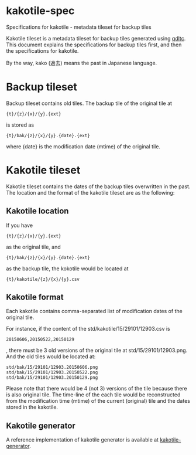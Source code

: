 # kakotile-spec
Specifications for kakotile - metadata tileset for backup tiles

Kakotile tileset is a metadata tileset for backup tiles generated using [qdltc](https://github.com/gsi-cyberjapan/qdltc/). This document explains the specifications for backup tiles first, and then the specifications for kakotile.

By the way, kako (過去) means the past in Japanese language.

# Backup tileset
Backup tileset contains old tiles. The backup tile of the original tile at
```
{t}/{z}/{x}/{y}.{ext}
```
is stored as
```
{t}/bak/{z}/{x}/{y}.{date}.{ext}
```
where {date} is the modification date (mtime) of the original tile.

# Kakotile tileset
Kakotile tileset contains the dates of the backup tiles overwritten in the past. The location and the format of the kakotile tileset are as the following:

## Kakotile location
If you have
```
{t}/{z}/{x}/{y}.{ext}
```
as the original tile, and
```
{t}/bak/{z}/{x}/{y}.{date}.{ext}
```
as the backup tile, the kokotile would be located at
```
{t}/kakotile/{z}/{x}/{y}.csv
```

## Kakotile format
Each kakotile contains comma-separated list of modification dates of the original tile.

For instance, if the content of the std/kakotile/15/29101/12903.csv is
```
20150606,20150522,20150129
```
, there must be 3 old versions of the original tile at std/15/29101/12903.png. And the old tiles would be located at:
```
std/bak/15/29101/12903.20150606.png
std/bak/15/29101/12903.20150522.png
std/bak/15/29101/12903.20150129.png
```

Please note that there would be 4 (not 3) versions of the tile because there is also original tile. The time-line of the each tile would be reconstructed from the modification time (mtime) of the current (original) tile and the dates stored in the kakotile.

## Kakotile generator
A reference implementation of kakotile generator is available at [kakotile-generator](https://github.com/gsi-cyberjapan/kakotile-generator/).
